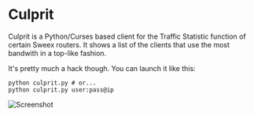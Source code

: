 # Culprit

Culprit is a Python/Curses based client for the Traffic Statistic function of certain Sweex routers. It shows a list of the clients that use the most bandwith in a top-like fashion. 

It's pretty much a hack though. You can launch it like this:

    python culprit.py # or...
    python culprit.py user:pass@ip

![Screenshot](http://cl.ly/312l/content)
